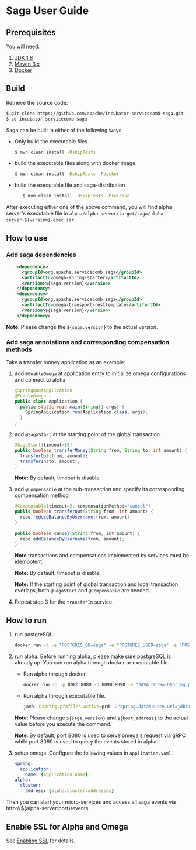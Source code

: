 # Saga User Guide

## Prerequisites
You will need:
1. [JDK 1.8][jdk]
2. [Maven 3.x][maven]
3. [Docker][docker]

[jdk]: http://www.oracle.com/technetwork/java/javase/downloads/jdk8-downloads-2133151.html
[maven]: https://maven.apache.org/install.html
[docker]: https://www.docker.com/get-docker

## Build

Retrieve the source code:
```bash
$ git clone https://github.com/apache/incubator-servicecomb-saga.git
$ cd incubator-servicecomb-saga
```

Saga can be built in either of the following ways.
* Only build the executable files.
   ```bash
   $ mvn clean install -DskipTests
   ```

* build the executable files along with docker image.
   ```bash
   $ mvn clean install -DskipTests -Pdocker
   ```
   
* build the executable file and saga-distribution
   ```bash
      $ mvn clean install -DskipTests -Prelease
   ```

After executing either one of the above command, you will find alpha server's executable file in `alpha/alpha-server/target/saga/alpha-server-${version}-exec.jar`.

## How to use
### Add saga dependencies
```xml
    <dependency>
      <groupId>org.apache.servicecomb.saga</groupId>
      <artifactId>omega-spring-starter</artifactId>
      <version>${saga.version}</version>
    </dependency>
    <dependency>
      <groupId>org.apache.servicecomb.saga</groupId>
      <artifactId>omega-transport-resttemplate</artifactId>
      <version>${saga.version}</version>
    </dependency>
```
**Note**: Please change the `${saga.version}` to the actual version.

### Add saga annotations and corresponding compensation methods
Take a transfer money application as an example:
1. add `@EnableOmega` at application entry to initialize omega configurations and connect to alpha
   ```java
   @SpringBootApplication
   @EnableOmega
   public class Application {
     public static void main(String[] args) {
       SpringApplication.run(Application.class, args);
     }
   }
   ```
   
2. add `@SagaStart` at the starting point of the global transaction
   ```java
   @SagaStart(timeout=10)
   public boolean transferMoney(String from, String to, int amount) {
     transferOut(from, amount);
     transferIn(to, amount);
   }
   ```
   **Note:** By default, timeout is disable.

3. add `@Compensable` at the sub-transaction and specify its corresponding compensation method
   ```java
   @Compensable(timeout=5, compensationMethod="cancel")
   public boolean transferOut(String from, int amount) {
     repo.reduceBalanceByUsername(from, amount);
   }
 
   public boolean cancel(String from, int amount) {
     repo.addBalanceByUsername(from, amount);
   }
   ```

   **Note** transactions and compensations implemented by services must be idempotent.

   **Note:** By default, timeout is disable.

   **Note:** If the starting point of global transaction and local transaction overlaps, both `@SagaStart` and `@Compensable` are needed.

4. Repeat step 3 for the `transferIn` service.

## How to run
1. run postgreSQL.
   ```bash
   docker run -d -e "POSTGRES_DB=saga" -e "POSTGRES_USER=saga" -e "POSTGRES_PASSWORD=password" -p 5432:5432 postgres
   ```

2. run alpha. Before running alpha, please make sure postgreSQL is already up. You can run alpha through docker or executable file.
   * Run alpha through docker.
      ```bash
      docker run -d -p 8080:8080 -p 8090:8090 -e "JAVA_OPTS=-Dspring.profiles.active=prd -Dspring.datasource.url=jdbc:postgresql://${host_address}:5432/saga?useSSL=false" alpha-server:${saga_version}
      ```
   * Run alpha through executable file.
      ```bash
      java -Dspring.profiles.active=prd -D"spring.datasource.url=jdbc:postgresql://${host_address}:5432/saga?useSSL=false" -jar alpha-server-${saga_version}-exec.jar
      ```

   **Note**: Please change `${saga_version}` and `${host_address}` to the actual value before you execute the command.

   **Note**: By default, port 8080 is used to serve omega's request via gRPC while port 8090 is used to query the events stored in alpha.

3. setup omega. Configure the following values in `application.yaml`.
   ```yaml
   spring:
     application:
       name: {application.name}
   alpha:
     cluster:
       address: {alpha.cluster.addresses}
   ```

Then you can start your micro-services and access all saga events via http://${alpha-server:port}/events.

## Enable SSL for Alpha and Omega

See [Enabling SSL](enable_ssl.md) for details.
